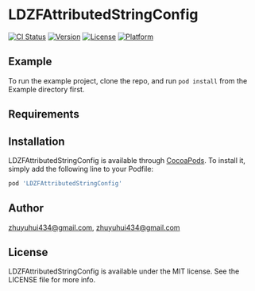 # LDZFAttributedStringConfig

[![CI Status](https://img.shields.io/travis/zhuyuhui434@gmail.com/LDZFAttributedStringConfig.svg?style=flat)](https://travis-ci.org/zhuyuhui434@gmail.com/LDZFAttributedStringConfig)
[![Version](https://img.shields.io/cocoapods/v/LDZFAttributedStringConfig.svg?style=flat)](https://cocoapods.org/pods/LDZFAttributedStringConfig)
[![License](https://img.shields.io/cocoapods/l/LDZFAttributedStringConfig.svg?style=flat)](https://cocoapods.org/pods/LDZFAttributedStringConfig)
[![Platform](https://img.shields.io/cocoapods/p/LDZFAttributedStringConfig.svg?style=flat)](https://cocoapods.org/pods/LDZFAttributedStringConfig)

## Example

To run the example project, clone the repo, and run `pod install` from the Example directory first.

## Requirements

## Installation

LDZFAttributedStringConfig is available through [CocoaPods](https://cocoapods.org). To install
it, simply add the following line to your Podfile:

```ruby
pod 'LDZFAttributedStringConfig'
```

## Author

zhuyuhui434@gmail.com, zhuyuhui434@gmail.com

## License

LDZFAttributedStringConfig is available under the MIT license. See the LICENSE file for more info.
